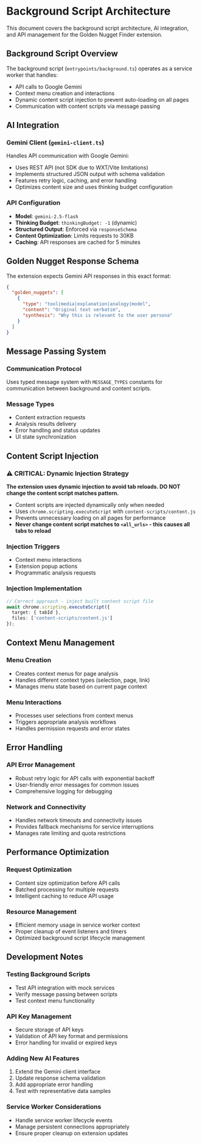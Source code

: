 # Background Script Architecture

This document covers the background script architecture, AI integration, and API management for the Golden Nugget Finder extension.

## Background Script Overview

The background script (`entrypoints/background.ts`) operates as a service worker that handles:
- API calls to Google Gemini
- Context menu creation and interactions
- Dynamic content script injection to prevent auto-loading on all pages
- Communication with content scripts via message passing

## AI Integration

### Gemini Client (`gemini-client.ts`)
Handles API communication with Google Gemini:
- Uses REST API (not SDK due to WXT/Vite limitations)
- Implements structured JSON output with schema validation
- Features retry logic, caching, and error handling
- Optimizes content size and uses thinking budget configuration

### API Configuration
- **Model**: `gemini-2.5-flash`
- **Thinking Budget**: `thinkingBudget: -1` (dynamic)
- **Structured Output**: Enforced via `responseSchema`
- **Content Optimization**: Limits requests to 30KB
- **Caching**: API responses are cached for 5 minutes

## Golden Nugget Response Schema

The extension expects Gemini API responses in this exact format:
```json
{
  "golden_nuggets": [
    {
      "type": "tool|media|explanation|analogy|model",
      "content": "Original text verbatim",
      "synthesis": "Why this is relevant to the user persona"
    }
  ]
}
```

## Message Passing System

### Communication Protocol
Uses typed message system with `MESSAGE_TYPES` constants for communication between background and content scripts.

### Message Types
- Content extraction requests
- Analysis results delivery
- Error handling and status updates
- UI state synchronization

## Content Script Injection

### ⚠️ CRITICAL: Dynamic Injection Strategy

**The extension uses dynamic injection to avoid tab reloads. DO NOT change the content script matches pattern.**

- Content scripts are injected dynamically only when needed
- Uses `chrome.scripting.executeScript` with `content-scripts/content.js`
- Prevents unnecessary loading on all pages for performance
- **Never change content script matches to `<all_urls>` - this causes all tabs to reload**

### Injection Triggers
- Context menu interactions
- Extension popup actions
- Programmatic analysis requests

### Injection Implementation
```typescript
// Correct approach - inject built content script file
await chrome.scripting.executeScript({
  target: { tabId },
  files: ['content-scripts/content.js']
});
```

## Context Menu Management

### Menu Creation
- Creates context menus for page analysis
- Handles different context types (selection, page, link)
- Manages menu state based on current page context

### Menu Interactions
- Processes user selections from context menus
- Triggers appropriate analysis workflows
- Handles permission requests and error states

## Error Handling

### API Error Management
- Robust retry logic for API calls with exponential backoff
- User-friendly error messages for common issues
- Comprehensive logging for debugging

### Network and Connectivity
- Handles network timeouts and connectivity issues
- Provides fallback mechanisms for service interruptions
- Manages rate limiting and quota restrictions

## Performance Optimization

### Request Optimization
- Content size optimization before API calls
- Batched processing for multiple requests
- Intelligent caching to reduce API usage

### Resource Management
- Efficient memory usage in service worker context
- Proper cleanup of event listeners and timers
- Optimized background script lifecycle management

## Development Notes

### Testing Background Scripts
- Test API integration with mock services
- Verify message passing between scripts
- Test context menu functionality

### API Key Management
- Secure storage of API keys
- Validation of API key format and permissions
- Error handling for invalid or expired keys

### Adding New AI Features
1. Extend the Gemini client interface
2. Update response schema validation
3. Add appropriate error handling
4. Test with representative data samples

### Service Worker Considerations
- Handle service worker lifecycle events
- Manage persistent connections appropriately
- Ensure proper cleanup on extension updates